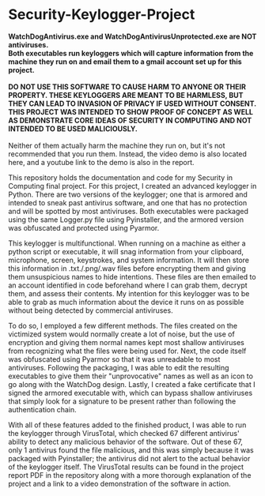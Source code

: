 # Security-Keylogger-Project

<b>WatchDogAntivirus.exe and WatchDogAntivirusUnprotected.exe are NOT antiviruses.</b> </br>
<b>Both executables run keyloggers which will capture information from the machine they run on
and email them to a gmail account set up for this project.</b> </br> </br>
<b>DO NOT USE THIS SOFTWARE TO CAUSE HARM TO ANYONE OR THEIR PROPERTY. THESE KEYLOGGERS ARE MEANT TO BE HARMLESS, BUT THEY CAN LEAD TO INVASION OF PRIVACY IF USED WITHOUT CONSENT. THIS PROJECT WAS INTENDED TO SHOW PROOF OF CONCEPT AS WELL AS DEMONSTRATE CORE IDEAS OF SECURITY IN COMPUTING AND NOT INTENDED TO BE USED MALICIOUSLY.</b> </br> </br>
Neither of them actually harm the machine they run on, but it's not recommended that you run them.
Instead, the video demo is also located here, and a youtube link to the demo is also in the report. 

This repository holds the documentation and code for my Security in Computing final project. For this project, I created an advanced keylogger in Python. 
There are two versions of the keylogger; one that is armored and intended to sneak past antivirus software, and one that has no protection and will be spotted by most antiviruses. Both executables were packaged using the same Logger.py file using Pyinstaller, and the armored version was obfuscated and protected using Pyarmor. 

This keylogger is multifunctional. When running on a machine as either a python script or executable, it will snag information from your clipboard, microphone, screen, keystrokes, and system information. It will then store this information in .txt./.png/.wav files before encrypting them and giving them unsuspicious names to hide intentions. These files are then emailed to an account identified in code beforehand where I can grab them, decrypt them, and assess their contents. My intention for this keylogger was to be able to grab as much information about the device it runs on as possible without being detected by commercial antiviruses. 

To do so, I employed a few different methods. The files created on the victimized system would normally create a lot of noise, but the use of encryption and giving them normal names kept most shallow antiviruses from recognizing what the files were being used for. Next, the code itself was obfuscated using Pyarmor so that it was unreadable to most antiviruses. Following the packaging, I was able to edit the resulting executables to give them their "unprovocative" names as well as an icon to go along with the WatchDog design. Lastly, I created a fake certificate that I signed the armored executable with, which can bypass shallow antiviruses that simply look for a signature to be present rather than following the authentication chain. 

With all of these features added to the finished product, I was able to run the keylogger through VirusTotal, which checked 67 different antivirus' ability to detect any malicious behavior of the software. Out of these 67, only 1 antivirus found the file malicious, and this was simply because it was packaged with Pyinstaller; the antivirus did not alert to the actual behavior of the keylogger itself. The VirusTotal results can be found in the project report PDF in the repository along with a more thorough explanation of the project and a link to a video demonstration of the software in action. 
